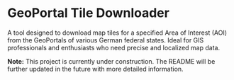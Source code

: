 # GeoPortal Tile Downloader

A tool designed to download map tiles for a specified Area of Interest (AOI) from the GeoPortals of various German federal states. Ideal for GIS professionals and enthusiasts who need precise and localized map data.

**Note:** This project is currently under construction. The README will be further updated in the future with more detailed information.

